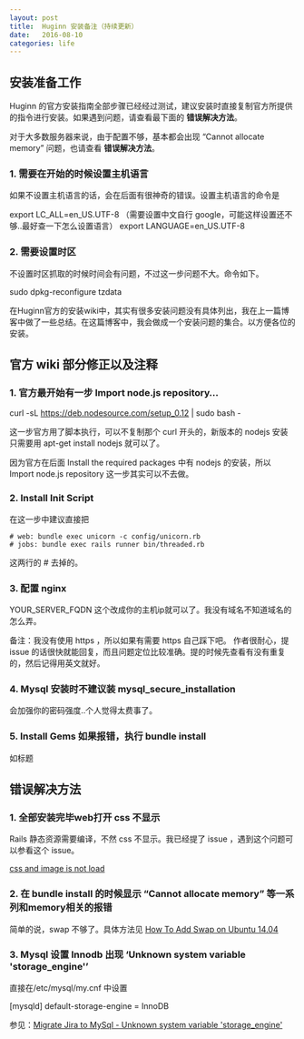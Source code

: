 ```yaml
---
layout: post
title:  Huginn 安装备注（持续更新）
date:   2016-08-10
categories: life
---
```


## 安装准备工作

Huginn 的官方安装指南全部步骤已经经过测试，建议安装时直接复制官方所提供的指令进行安装。如果遇到问题，请查看最下面的 **错误解决方法**。

对于大多数服务器来说，由于配置不够，基本都会出现 “Cannot allocate memory” 问题，也请查看 **错误解决方法**。

### 1. 需要在开始的时候设置主机语言

如果不设置主机语言的话，会在后面有很神奇的错误。设置主机语言的命令是

export LC_ALL=en_US.UTF-8 （需要设置中文自行 google，可能这样设置还不够..最好查一下怎么设置语言）
export LANGUAGE=en_US.UTF-8

### 2. 需要设置时区

不设置时区抓取的时候时间会有问题，不过这一步问题不大。命令如下。

sudo dpkg-reconfigure tzdata

在Huginn官方的安装wiki中，其实有很多安装问题没有具体列出，我在上一篇博客中做了一些总结。在这篇博客中，我会做成一个安装问题的集合。以方便各位的安装。

## 官方 wiki 部分修正以及注释

### 1. 官方最开始有一步 Import node.js repository…

curl -sL https://deb.nodesource.com/setup_0.12 | sudo bash -

这一步官方用了脚本执行，可以不复制那个 curl 开头的，新版本的 nodejs 安装只需要用 apt-get install nodejs 就可以了。

因为官方在后面 Install the required packages 中有 nodejs 的安装，所以 Import node.js repository 这一步其实可以不去做。

### 2. Install Init Script

在这一步中建议直接把

	# web: bundle exec unicorn -c config/unicorn.rb
	# jobs: bundle exec rails runner bin/threaded.rb
	
这两行的 # 去掉的。

### 3. 配置 nginx

YOUR_SERVER_FQDN 这个改成你的主机ip就可以了。我没有域名不知道域名的怎么弄。

备注：我没有使用 https ，所以如果有需要 https 自己踩下吧。
作者很耐心，提 issue 的话很快就能回复，而且问题定位比较准确。提的时候先查看有没有重复的，然后记得用英文就好。

### 4. Mysql 安装时不建议装 mysql_secure_installation

会加强你的密码强度..个人觉得太费事了。

### 5. Install Gems 如果报错，执行 bundle install

如标题

## 错误解决方法

### 1. 全部安装完毕web打开 css 不显示

Rails 静态资源需要编译，不然 css 不显示。我已经提了 issue ，遇到这个问题可以参看这个 issue。

[css and image is not load](https://github.com/cantino/huginn/issues/1581)

### 2. 在 bundle install 的时候显示 “Cannot allocate memory” 等一系列和memory相关的报错

简单的说，swap 不够了。具体方法见 [How To Add Swap on Ubuntu 14.04](https://www.digitalocean.com/community/tutorials/how-to-add-swap-on-ubuntu-14-04)

### 3. Mysql 设置 Innodb 出现 ‘Unknown system variable 'storage_engine'’

直接在/etc/mysql/my.cnf 中设置

[mysqld]
default-storage-engine = InnoDB

参见：[Migrate Jira to MySql - Unknown system variable 'storage_engine'](http://dba.stackexchange.com/questions/101908/migrate-jira-to-mysql-unknown-system-variable-storage-engine)


